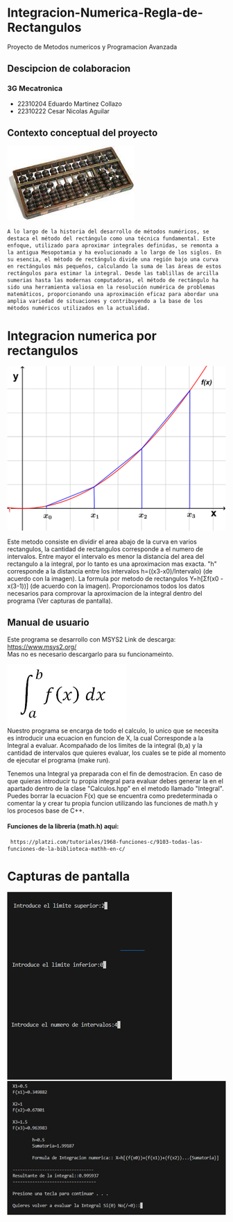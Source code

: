 # Integracion-Numerica-Regla-de-Rectangulos
Proyecto de Metodos numericos y Programacion Avanzada

## Descipcion de colaboracion 
### 3G Mecatronica

- 22310204 Eduardo Martinez Collazo
- 22310222 Cesar Nicolas Aguilar
## Contexto conceptual del proyecto 

![imagen abaco des metodos num](/imagenes/metodos%20numericos%20abaco.png)


    A lo largo de la historia del desarrollo de métodos numéricos, se destaca el método del rectángulo como una técnica fundamental. Este enfoque, utilizado para aproximar integrales definidas, se remonta a la antigua Mesopotamia y ha evolucionado a lo largo de los siglos. En su esencia, el método de rectángulo divide una región bajo una curva en rectángulos más pequeños, calculando la suma de las áreas de estos rectángulos para estimar la integral. Desde las tablillas de arcilla sumerias hasta las modernas computadoras, el método de rectángulo ha sido una herramienta valiosa en la resolución numérica de problemas matemáticos, proporcionando una aproximación eficaz para abordar una amplia variedad de situaciones y contribuyendo a la base de los métodos numéricos utilizados en la actualidad.  
  # Integracion numerica por rectangulos
  ![imagen](/imagenes/geogebra-export-1-1.png)  
    
Este metodo consiste en dividir el area abajo de la curva en varios rectangulos, la cantidad de rectangulos corresponde a el numero de intervalos. Entre mayor el intervalo es menor la distancia del area del rectangulo a la integral, por lo tanto es una aproximacion mas exacta. "h" corresponde a la distancia entre los intervalos h=((x3-x0)/Intervalo)  (de acuerdo con la imagen). La formula por metodo de rectangulos Y=h[Σf(x0 - x(3-1))]   (de acuerdo con la imagen). Proporcionamos todos los datos necesarios para comprovar la aproximacion de la integral dentro del programa (Ver capturas de pantalla).
## Manual de usuario
Este programa se desarrollo con MSYS2 Link de descarga: https://www.msys2.org/  
Mas no es necesario descargarlo para su funcionameinto.      
  
  
   ![imagen](/imagenes/Integral%20definida.jpg)  
   Nuestro programa se encarga de todo el calculo, lo unico que se necesita es introducir una ecuacion en funcion de X, la cual Corresponde a la Integral a evaluar. Acompañado de los limites de la integral (b,a) y la cantidad de intervalos que quieres evaluar, los cuales se te pide al momento de ejecutar el programa (make run).
     

     
Tenemos una Integral ya preparada con el fin de demostracion. En caso de que quieras introducir tu propia integral para evaluar debes generar la en el apartado dentro de la clase "Calculos.hpp" en el metodo llamado "Integral".
Puedes borrar la ecuacion F(x) que se encuentra como predeterminada o comentar la y crear tu propia funcion utilizando las funciones de math.h y los procesos base de C++.
#### Funciones de la libreria (math.h) aqui: 
     https://platzi.com/tutoriales/1968-funciones-c/9103-todas-las-funciones-de-la-biblioteca-mathh-en-c/  

# Capturas de pantalla  

![imagen](/imagenes/Capturas%20de%20pantalla%20de%20programa%20en%20fucionamiento%201.jpg)  
![imagen](/imagenes/Capturas%20de%20pantalla%20de%20programa%20en%20fucionamiento%202.jpg)